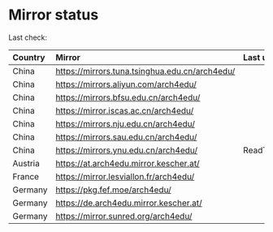 <script src="./time.js"></script>
# Mirror status
Last check: <script type="text/javascript">localize(1697454907.4471695);</script>

|Country|Mirror|Last update|
|:------|:-----|:----------|
|China|https://mirrors.tuna.tsinghua.edu.cn/arch4edu/|<script type="text/javascript">localize(1697437969);</script>|
|China|https://mirrors.aliyun.com/arch4edu/|<script type="text/javascript">localize(1697437969);</script>|
|China|https://mirrors.bfsu.edu.cn/arch4edu/|<script type="text/javascript">localize(1697437969);</script>|
|China|https://mirror.iscas.ac.cn/arch4edu/|<script type="text/javascript">localize(1697394517);</script>|
|China|https://mirrors.nju.edu.cn/arch4edu/|<script type="text/javascript">localize(1697394517);</script>|
|China|https://mirrors.sau.edu.cn/arch4edu/|<script type="text/javascript">localize(1697437969);</script>|
|China|https://mirrors.ynu.edu.cn/arch4edu/|ReadTimeout|
|Austria|https://at.arch4edu.mirror.kescher.at/|<script type="text/javascript">localize(1697437969);</script>|
|France|https://mirror.lesviallon.fr/arch4edu/|<script type="text/javascript">localize(1697437969);</script>|
|Germany|https://pkg.fef.moe/arch4edu/|<script type="text/javascript">localize(1697437969);</script>|
|Germany|https://de.arch4edu.mirror.kescher.at/|<script type="text/javascript">localize(1697437969);</script>|
|Germany|https://mirror.sunred.org/arch4edu/|<script type="text/javascript">localize(1697437969);</script>|

<script src="./tablefilter/tablefilter.js"></script>
<script src="./table.js"></script>